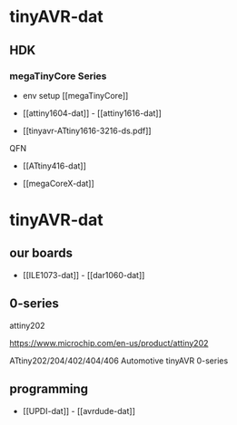 
# tinyAVR-dat

## HDK 

### megaTinyCore Series 

- env setup [[megaTinyCore]]

- [[attiny1604-dat]] - [[attiny1616-dat]]

- [[tinyavr-ATtiny1616-3216-ds.pdf]]

QFN
- [[ATtiny416-dat]]



- [[megaCoreX-dat]]




# tinyAVR-dat


## our boards 

- [[ILE1073-dat]] - [[dar1060-dat]]

## 0-series 

attiny202

https://www.microchip.com/en-us/product/attiny202

ATtiny202/204/402/404/406 Automotive tinyAVR 0-series



## programming 

- [[UPDI-dat]] - [[avrdude-dat]]